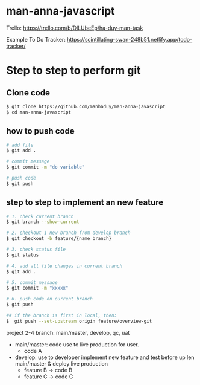 # man-anna-javascript

Trello:
https://trello.com/b/DlLUbeEp/ha-duy-man-task

Example To Do Tracker:
https://scintillating-swan-248b51.netlify.app/todo-tracker/


# Step to step to perform git

## Clone code 

```bash
$ git clone https://github.com/manhaduy/man-anna-javascript
$ cd man-anna-javascript
```

## how to push code

```bash
# add file
$ git add .

# commit message 
$ git commit -m "do variable"

# push code
$ git push
```

## step to step to implement an new feature

```bash
# 1. check current branch
$ git branch --show-current

# 2. checkout 1 new branch from develop branch
$ git checkout -b feature/{name branch}

# 3. check status file
$ git status

# 4. add all file changes in current branch
$ git add .

# 5. commit message
$ git commit -m "xxxxx"

# 6. push code on current branch
$ git push

## if the branch is first in local, then:
$  git push --set-upstream origin feature/overview-git
```

project 2-4 branch:  main/master, develop, qc, uat
- main/master: code use to live production for user.
    - code A
- develop: use to developer implement new feature and test before up len main/master & deploy live production
    - feature B -> code B
    - feature C -> code C